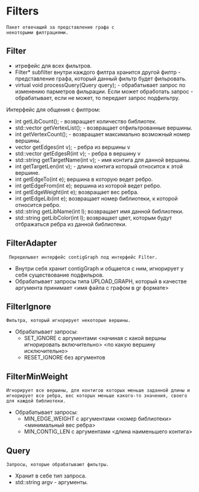 # Filters
    Пакет отвечащий за представление графа с
    некоторыми филтрациями. 
    
## Filter
* итрефейс для всех фильтров.
* Filter* subfilter внутри каждого филтра хранится другой филтр - представление 
графа, который данный фильтр будет фильровать. 
* virtual void processQuery(Query query); - обрабатывает запрос 
по изменению парметров фильрации. Если может обработать 
запрос - обрабатывает, если не может, то передает 
запрос подфильтру. 

Интерфейс для общения с филтром: 
* int getLibCount(); - возвращает количество библиотек. 
* std::vector<int> getVertexList(); - возвращает отфильтрованные вершины.
* int getVertexCount(); - возвращает максимально возможный номер вершины. 
* vector<int> getEdges(int v); - ребра из вершины v
* std::vector<int> getEdgesR(int v); - ребра в вершину v
* std::string getTargetName(int v); - имя контига для данной вершины.
* int getTargetLen(int v); - длина контига который относится к этой вершине. 
* int getEdgeTo(int e); вершина в которую ведет ребро. 
* int getEdgeFrom(int e); вершина из которой ведет ребро.
* int getEdgeWeight(int e); возвращает вес ребра. 
* int getEdgeLib(int e); возвращает номер библиотеки, к которой относится ребро. 
* std::string getLibName(int l); возвращает имя данной библиотеки. 
* std::string getLibColor(int l); возвращает цвет, которым будут отбражаться ребра из
данной библиотеки. 

## FilterAdapter
     Переделывет интерфейс contigGraph под интерфейс Filter.
     
* Внутри себя хранит contigGraph и общается с ним, игнорирует у себя 
существование подфильров. 
* Обрабатывает запросы типа UPLOAD_GRAPH, который в качестве аргумента принимает <имя файла с графом в gr формате>

## FilterIgnore
    Фильтра, который игнорирует некоторые вершины. 
    
* Обрабатывает запросы:
    * SET_IGNORE с аргументами <начиная с какой вершны игнорировать включительно> <по какую вершину исключительно>
    * RESET_IGNORE без аргументов
    
## FilterMinWeight
    Игнорирует все вершины, для контигов которых меньше заданной длины и 
    игнорирует все ребра, вес которых меньше какого-то значения, своего для каждой библиотеки. 
    
* Обрабатывает запросы:
    * MIN_EDGE_WEIGHT с аргументами <номер библиотеки> <минимальный вес ребра>
    * MIN_CONTIG_LEN с аргументами <длина наименьшего контига>

## Query
    Запросы, которые обрабатывают фильтры.
    
* Хранит в себе тип запроса.
* std::string argv - аргументы. 